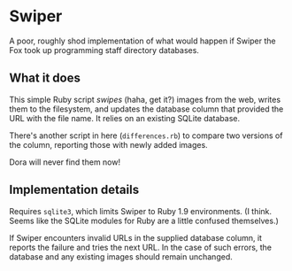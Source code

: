 # Swiper
A poor, roughly shod implementation of what would happen if Swiper the Fox took up programming staff directory databases.

## What it does
This simple Ruby script *swipes* (haha, get it?) images from the web, writes them to the filesystem, and updates the database column that provided the URL with the file name. It relies on an existing SQLite database.

There's another script in here (`differences.rb`) to compare two versions of the column, reporting those with newly added images.

Dora will never find them now!

## Implementation details
Requires `sqlite3`, which limits Swiper to Ruby 1.9 environments. (I think. Seems like the SQLite modules for Ruby are a little confused themselves.)

If Swiper encounters invalid URLs in the supplied database column, it reports the failure and tries the next URL. In the case of such errors, the database and any existing images should remain unchanged.
